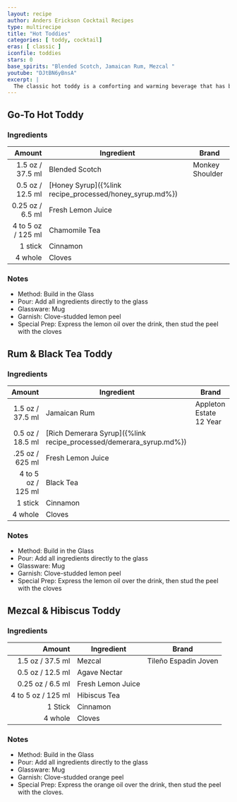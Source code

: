 ```yaml
---
layout: recipe
author: Anders Erickson Cocktail Recipes
type: multirecipe
title: "Hot Toddies"
categories: [ toddy, cocktail]
eras: [ classic ]
iconfile: toddies
stars: 0
base_spirits: "Blended Scotch, Jamaican Rum, Mezcal "
youtube: "DJtBN6yBnsA"
excerpt: |
  The classic hot toddy is a comforting and warming beverage that has been used for centuries to soothe ailments and warm the soul.
---
```


<div class="subrecipe" markdown="1">

## Go-To Hot Toddy

### Ingredients

|    Amount | Ingredient                                    | Brand           |
| --------: | --------------------------------------------- | --------------- |
|    1.5 oz / 37.5 ml | Blended Scotch                                | Monkey Shoulder |
|    0.5 oz / 12.5 ml | [Honey Syrup]({%link recipe_processed/honey_syrup.md%}) |
|   0.25 oz / 6.5 ml | Fresh Lemon Juice                             |
| 4 to 5 oz / 125 ml | Chamomile Tea                                 |
|   1 stick | Cinnamon                                      |
|   4 whole | Cloves                                        |

### Notes

- Method: Build in the Glass
- Pour: Add all ingredients directly to the glass
- Glassware: Mug
- Garnish: Clove-studded lemon peel
- Special Prep: Express the lemon oil over the drink, then stud the peel with the cloves

</div>
<div class="subrecipe" markdown="1">

## Rum & Black Tea Toddy

### Ingredients

|    Amount | Ingredient                                               | Brand                   |
| --------: | -------------------------------------------------------- | ----------------------- |
|    1.5 oz / 37.5 ml | Jamaican Rum                                             | Appleton Estate 12 Year |
|    0.5 oz / 18.5 ml | [Rich Demerara Syrup]({%link recipe_processed/demerara_syrup.md%}) |
|    .25 oz / 625 ml | Fresh Lemon Juice                                        |
| 4 to 5 oz / 125 ml | Black Tea                                                |
|   1 stick | Cinnamon                                                 |
|   4 whole | Cloves                                                   |

### Notes

- Method: Build in the Glass
- Pour: Add all ingredients directly to the glass
- Glassware: Mug
- Garnish: Clove-studded lemon peel
- Special Prep: Express the lemon oil over the drink, then stud the peel with the cloves

</div>
<div class="subrecipe" markdown="1">

## Mezcal & Hibiscus Toddy

### Ingredients

|    Amount | Ingredient        | Brand                |
| --------: | ----------------- | -------------------- |
|    1.5 oz / 37.5 ml | Mezcal            | Tileño Espadin Joven |
|    0.5 oz / 12.5 ml | Agave Nectar      |
|   0.25 oz / 6.5 ml | Fresh Lemon Juice |
| 4 to 5 oz / 125 ml | Hibiscus Tea      |
|   1 Stick | Cinnamon          |
|   4 whole | Cloves            |

### Notes

- Method: Build in the Glass
- Pour: Add all ingredients directly to the glass
- Glassware: Mug
- Garnish: Clove-studded orange peel
- Special Prep: Express the orange oil over the drink, then stud the peel with the cloves.

</div>
